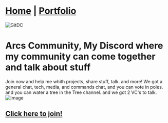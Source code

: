 # [Home](https://arc360alt.github.io/arcsite/) | [Portfolio](Portfolio.md)
![GitDC](https://github.com/arc360alt/arcsite/assets/155182753/8f8aa9d5-2471-4aaf-8755-c2e18ef55cff)
# Arcs Community, My Discord where my community can come together and talk about stuff
Join now and help me whith projects, share stuff, talk. and more!
We got a general chat, tech, media, and commands chat, and you can vote in poles.
and you can water a tree in the Tree channel. and we got 2 VC's to talk.
![image](https://github.com/arc360alt/arcsite/assets/155182753/38d80e55-315a-4c5b-a154-2c73ef448f80)

## [Click here to join!](https://discord.gg/TRMPdA8acF)
